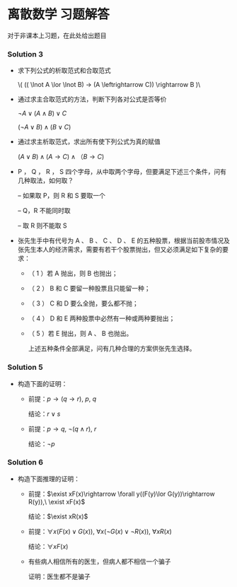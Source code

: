 # 离散数学 习题解答

对于非课本上习题，在此处给出题目

### Solution 3

* 求下列公式的析取范式和合取范式

  \\( (( \lnot A \lor \lnot B) → (A \leftrightarrow C)) \rightarrow B )\\

* 通过求主合取范式的方法，判断下列各对公式是否等价

  $\lnot A \lor (A \land B) \lor C$

  $(\lnot A \lor B) \land (B \lor C)$ 

* 通过求主析取范式，求出所有使下列公式为真的赋值

  $(A\lor B) \land (A \rightarrow C) \land （B \rightarrow C)$

* P ， Q ， R ， S 四个字母，从中取两个字母，但要满足下述三个条件，问有几种取法，如何取？

  – 如果取 P，则 R 和 S 要取一个

  – Q，R 不能同时取

  – 取 R 则不能取 S

* 张先生手中有代号为 A 、 B 、 C 、 D 、 E 的五种股票，根据当前股市情况及张先生本人的经济需求，需要有若干个股票抛出，但又必须满足如下复杂的要求：

  - （ 1 ）若 A 抛出，则 B 也抛出；

  - （ 2 ） B 和 C 要留一种股票且只能留一种；

  - （ 3 ） C 和 D 要么全抛，要么都不抛；

  - （ 4 ） D 和 E 两种股票中必然有一种或两种要抛出；

  - （ 5 ）若 E 抛出，则 A 、 B 也抛出。

    上述五种条件全部满足，问有几种合理的方案供张先生选择。

### Solution 5

* 构造下面的证明：

  * 前提：$p \rightarrow (q \rightarrow r),\ p,\ q$

    结论：$r \lor s$

  * 前提：$p \rightarrow q,\ \lnot(q \land r), \ r$

    结论：$\lnot p$

### Solution 6

* 构造下面推理的证明：

  * 前提：$\exist xF(x)\rightarrow \forall y((F(y)\lor G(y))\rightarrow R(y)),\ \exist xF(x)$

    结论：$\exist xR(x)$

  * 前提：$\forall x(F(x) \lor G(x)),\ \forall x(\lnot G(x)\lor \lnot R(x)),\ \forall xR(x)$

    结论：$\forall xF(x)$

  * 有些病人相信所有的医生，但病人都不相信一个骗子

    证明：医生都不是骗子